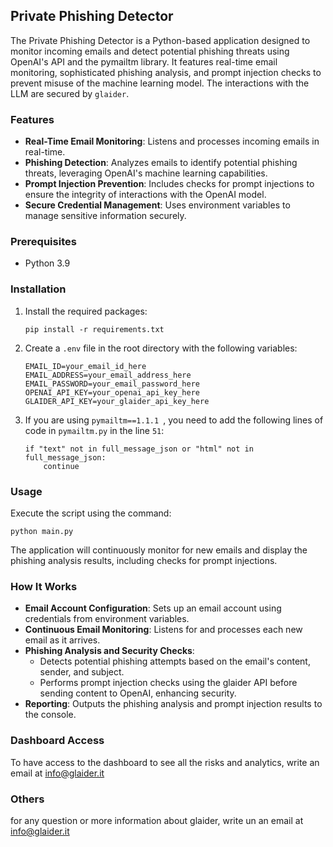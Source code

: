 ## Private Phishing Detector

The Private Phishing Detector is a Python-based application designed to monitor incoming emails and detect potential phishing threats using OpenAI's API and the pymailtm library. It features real-time email monitoring, sophisticated phishing analysis, and prompt injection checks to prevent misuse of the machine learning model.
The interactions with the LLM are secured by `glaider`.

### Features

- **Real-Time Email Monitoring**: Listens and processes incoming emails in real-time.
- **Phishing Detection**: Analyzes emails to identify potential phishing threats, leveraging OpenAI's machine learning capabilities.
- **Prompt Injection Prevention**: Includes checks for prompt injections to ensure the integrity of interactions with the OpenAI model.
- **Secure Credential Management**: Uses environment variables to manage sensitive information securely.

### Prerequisites

- Python 3.9

### Installation

1. Install the required packages:
   ```
   pip install -r requirements.txt
   ```
2. Create a `.env` file in the root directory with the following variables:
   ```
   EMAIL_ID=your_email_id_here
   EMAIL_ADDRESS=your_email_address_here
   EMAIL_PASSWORD=your_email_password_here
   OPENAI_API_KEY=your_openai_api_key_here
   GLAIDER_API_KEY=your_glaider_api_key_here
   ```

3. If you are using `pymailtm==1.1.1 `, you need to add the following lines of code in `pymailtm.py` in the line `51`:
    ```
    if "text" not in full_message_json or "html" not in full_message_json:
        continue
    ```


### Usage

Execute the script using the command:
```
python main.py
```
The application will continuously monitor for new emails and display the phishing analysis results, including checks for prompt injections.

### How It Works

- **Email Account Configuration**: Sets up an email account using credentials from environment variables.
- **Continuous Email Monitoring**: Listens for and processes each new email as it arrives.
- **Phishing Analysis and Security Checks**:
  - Detects potential phishing attempts based on the email's content, sender, and subject.
  - Performs prompt injection checks using the glaider API before sending content to OpenAI, enhancing security.
- **Reporting**: Outputs the phishing analysis and prompt injection results to the console.

### Dashboard Access

To have access to the dashboard to see all the risks and analytics, write an email at info@glaider.it

### Others

for any question or more information about glaider, write un an email at info@glaider.it
